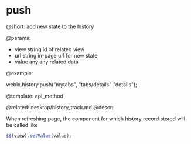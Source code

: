 push
=============


@short: add new state to the history
	

@params:
- view	string	id of related view 
- url	string	in-page url for new state
- value	any		any related data	

@example:

webix.history.push("mytabs", "tabs/details" "details");

@template:	api_method

@related:
	desktop/history_track.md
@descr:


When refreshing page, the component for which history record stored will be called like

~~~js
$$(view).setValue(value);
~~~